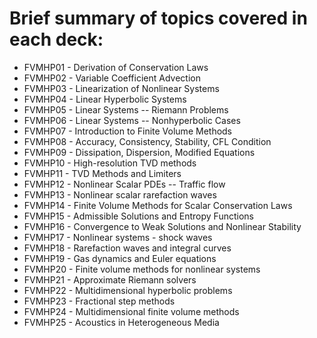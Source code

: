 # Brief summary of topics covered in each deck:

 - FVMHP01 - Derivation of Conservation Laws
 - FVMHP02 - Variable Coefficient Advection
 - FVMHP03 - Linearization of Nonlinear Systems
 - FVMHP04 - Linear Hyperbolic Systems
 - FVMHP05 - Linear Systems -- Riemann Problems
 - FVMHP06 - Linear Systems -- Nonhyperbolic Cases
 - FVMHP07 - Introduction to Finite Volume Methods
 - FVMHP08 - Accuracy, Consistency, Stability, CFL Condition
 - FVMHP09 - Dissipation, Dispersion, Modified Equations
 - FVMHP10 - High-resolution TVD methods
 - FVMHP11 - TVD Methods and Limiters
 - FVMHP12 - Nonlinear Scalar PDEs -- Traffic flow
 - FVMHP13 - Nonlinear scalar rarefaction waves
 - FVMHP14 - Finite Volume Methods for Scalar Conservation Laws
 - FVMHP15 - Admissible Solutions and Entropy Functions
 - FVMHP16 - Convergence to Weak Solutions and Nonlinear Stability
 - FVMHP17 - Nonlinear systems - shock waves
 - FVMHP18 - Rarefaction waves and integral curves
 - FVMHP19 - Gas dynamics and Euler equations
 - FVMHP20 - Finite volume methods for nonlinear systems
 - FVMHP21 - Approximate Riemann solvers
 - FVMHP22 - Multidimensional hyperbolic problems
 - FVMHP23 - Fractional step methods
 - FVMHP24 - Multidimensional finite volume methods
 - FVMHP25 - Acoustics in Heterogeneous Media

